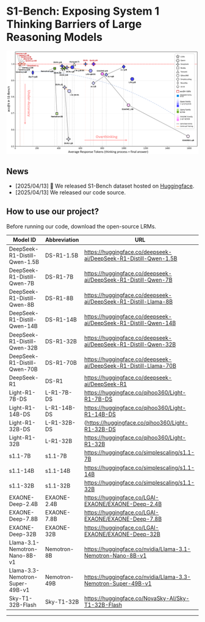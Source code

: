 # S1-Bench: Exposing System 1 Thinking Barriers of Large Reasoning Models

![](fig/intro_fig.png) 

## News
- [2025/04/13] 📢 We released S1-Bench dataset hosted on [Huggingface](https://huggingface.co/datasets/WYRipple/S1-Bench).
- [2025/04/13] We released our code source.

## How to use our project?
Before running our code, download the open-source LRMs.


| **Model ID** | **Abbreviation** | **URL** |
|---|---|---|
| DeepSeek-R1-Distill-Qwen-1.5B | DS-R1-1.5B | https://huggingface.co/deepseek-ai/DeepSeek-R1-Distill-Qwen-1.5B |
| DeepSeek-R1-Distill-Qwen-7B | DS-R1-7B | https://huggingface.co/deepseek-ai/DeepSeek-R1-Distill-Qwen-7B |
| DeepSeek-R1-Distill-Qwen-8B | DS-R1-8B | https://huggingface.co/deepseek-ai/DeepSeek-R1-Distill-Llama-8B |
| DeepSeek-R1-Distill-Qwen-14B | DS-R1-14B | https://huggingface.co/deepseek-ai/DeepSeek-R1-Distill-Qwen-14B |
| DeepSeek-R1-Distill-Qwen-32B | DS-R1-32B | https://huggingface.co/deepseek-ai/DeepSeek-R1-Distill-Qwen-32B |
| DeepSeek-R1-Distill-Qwen-70B | DS-R1-70B | https://huggingface.co/deepseek-ai/DeepSeek-R1-Distill-Llama-70B|
| DeepSeek-R1 | DS-R1 | https://huggingface.co/deepseek-ai/DeepSeek-R1 |
| Light-R1-7B-DS | L-R1-7B-DS | https://huggingface.co/qihoo360/Light-R1-7B-DS |
| Light-R1-14B-DS | L-R1-14B-DS | https://huggingface.co/qihoo360/Light-R1-14B-DS |
| Light-R1-32B-DS | L-R1-32B-DS | {https://huggingface.co/qihoo360/Light-R1-32B-DS |
| Light-R1-32B | L-R1-32B | https://huggingface.co/qihoo360/Light-R1-32B |
| s1.1-7B | s1.1-7B | https://huggingface.co/simplescaling/s1.1-7B |
| s1.1-14B | s1.1-14B | https://huggingface.co/simplescaling/s1.1-14B |
| s1.1-32B | s1.1-32B | https://huggingface.co/simplescaling/s1.1-32B |
| EXAONE-Deep-2.4B | EXAONE-2.4B | https://huggingface.co/LGAI-EXAONE/EXAONE-Deep-2.4B |
| EXAONE-Deep-7.8B | EXAONE-7.8B | https://huggingface.co/LGAI-EXAONE/EXAONE-Deep-7.8B |
| EXAONE-Deep-32B | EXAONE-32B | https://huggingface.co/LGAI-EXAONE/EXAONE-Deep-32B |
| Llama-3.1-Nemotron-Nano-8B-v1 | Nemotron-8B | https://huggingface.co/nvidia/Llama-3.1-Nemotron-Nano-8B-v1 |
| Llama-3.3-Nemotron-Super-49B-v1 | Nemotron-49B | https://huggingface.co/nvidia/Llama-3.3-Nemotron-Super-49B-v1 |
| Sky-T1-32B-Flash | Sky-T1-32B | https://huggingface.co/NovaSky-AI/Sky-T1-32B-Flash |

---
